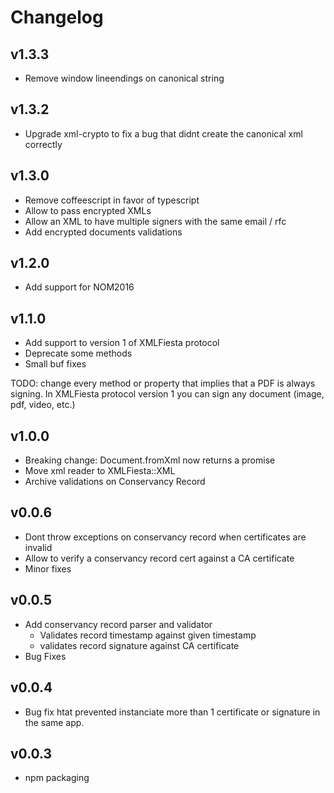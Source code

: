 # Changelog

## v1.3.3
- Remove window lineendings on canonical string

## v1.3.2
- Upgrade xml-crypto to fix a bug that didnt create the canonical xml correctly

## v1.3.0
- Remove coffeescript in favor of typescript
- Allow to pass encrypted XMLs
- Allow an XML to have multiple signers with the same email / rfc
- Add encrypted documents validations

## v1.2.0
- Add support for NOM2016

## v1.1.0
- Add support to version 1 of XMLFiesta protocol
- Deprecate some methods
- Small buf fixes

TODO: change every method or property that implies that a PDF is always signing. In XMLFiesta protocol version 1 you can sign any document (image, pdf, video, etc.)

## v1.0.0
- Breaking change: Document.fromXml now returns a promise
- Move xml reader to XMLFiesta::XML
- Archive validations on Conservancy Record

## v0.0.6
- Dont throw exceptions on conservancy record when certificates are invalid
- Allow to verify a conservancy record cert against a CA certificate
- Minor fixes

## v0.0.5
- Add conservancy record parser and validator
    + Validates record timestamp against given timestamp
    + validates record signature against CA certificate
- Bug Fixes

## v0.0.4
- Bug fix htat prevented instanciate more than 1 certificate or signature in the same app.

## v0.0.3
- npm packaging
